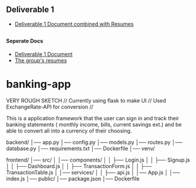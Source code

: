 ## Deliverable 1
* [Deliverable 1 Document combined with Resumes](Resume/deliverable1/CSC468_Deliverable_1.pdf)
##
#### Seperate Docs
* [Deliverable 1 Document](https://docs.google.com/document/d/1nsGIeEfJcqjZ_Max3em2NcJI6Ekz9qwitJ5Ktx2cg3g/edit?usp=sharing)
* [The group's resumes](Resume/Group_resumes_combined.pdf)


# banking-app

VERY ROUGH SKETCH // Currently using flask to make UI // Used ExchangeRate-API for conversion // 

This is a application framework that the user can sign in and track their banking statements ( monthly income, bills, current savings ext.) and be able to convert all into a currency of their choosing. 


backend/
│── app.py
│── config.py
│── models.py
│── routes.py
│── database.py
│── requirements.txt
│── Dockerfile
│── venv/ 

frontend/
│── src/
│   │── components/
│   │   ├── Login.js
│   │   ├── Signup.js
│   │   ├── Dashboard.js
│   │   ├── TransactionForm.js
│   │   ├── TransactionTable.js
│   │── services/
│   │   ├── api.js
│   │── App.js
│   │── index.js
│── public/
│── package.json
│── Dockerfile


